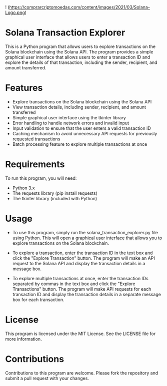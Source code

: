 ! (https://comprarcriptomoedas.com/content/images/2021/03/Solana-Logo.png)
# Solana Transaction Explorer
This is a Python program that allows users to explore transactions on the Solana blockchain using the Solana API. The program provides a simple graphical user interface that allows users to enter a transaction ID and explore the details of that transaction, including the sender, recipient, and amount transferred.

# Features
- Explore transactions on the Solana blockchain using the Solana API
- View transaction details, including sender, recipient, and amount transferred
- Simple graphical user interface using the tkinter library
- Error handling to handle network errors and invalid input
- Input validation to ensure that the user enters a valid transaction ID
- Caching mechanism to avoid unnecessary API requests for previously requested transactions
- Batch processing feature to explore multiple transactions at once

# Requirements
To run this program, you will need:

- Python 3.x
- The requests library (pip install requests)
- The tkinter library (included with Python)


# Usage
- To use this program, simply run the solana_transaction_explorer.py file using Python. This will open a graphical user interface that allows you to explore transactions on the Solana blockchain.

- To explore a transaction, enter the transaction ID in the text box and click the "Explore Transaction" button. The program will make an API request to the Solana API and display the transaction details in a message box.

- To explore multiple transactions at once, enter the transaction IDs separated by commas in the text box and click the "Explore Transactions" button. The program will make API requests for each transaction ID and display the transaction details in a separate message box for each transaction.

# License
This program is licensed under the MIT License. See the LICENSE file for more information.

# Contributions
Contributions to this program are welcome. Please fork the repository and submit a pull request with your changes.
